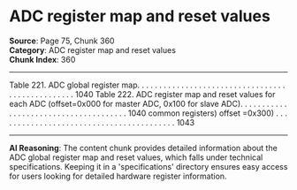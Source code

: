 # ADC register map and reset values

**Source**: Page 75, Chunk 360  
**Category**: ADC register map and reset values  
**Chunk Index**: 360

---

Table 221. ADC global register map. . . . . . . . . . . . . . . . . . . . . . . . . . . . . . . . . . . . . . . . . . . . . . . . . 1040
Table 222. ADC register map and reset values for each ADC (offset=0x000
for master ADC, 0x100 for slave ADC). . . . . . . . . . . . . . . . . . . . . . . . . . . . . . . . . . . . . . 1040
common registers) offset =0x300) . . . . . . . . . . . . . . . . . . . . . . . . . . . . . . . . . . . . . . . . . 1043

---

**AI Reasoning**: The content chunk provides detailed information about the ADC global register map and reset values, which falls under technical specifications. Keeping it in a 'specifications' directory ensures easy access for users looking for detailed hardware register information.
